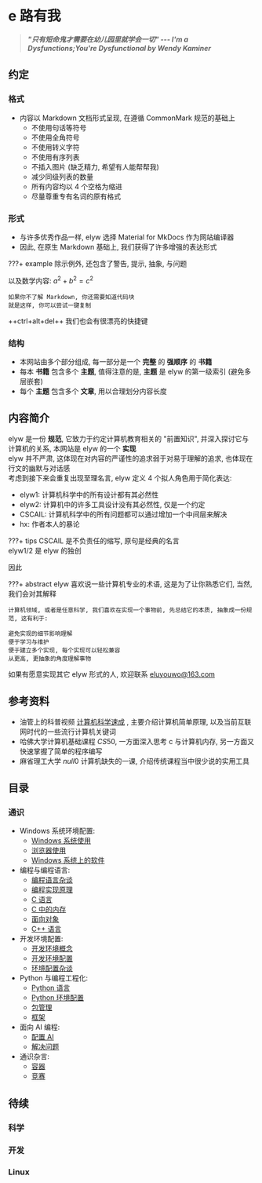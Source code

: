 # e 路有我

> _**"只有短命鬼才需要在幼儿园里就学会一切" --- I'm a Dysfunctions;You're Dysfunctional by Wendy Kaminer**_

## 约定

### 格式

* 内容以 Markdown 文档形式呈现, 在遵循 CommonMark 规范的基础上
    * 不使用句话等符号
    * 不使用全角符号
    * 不使用转义字符
    * 不使用有序列表
    * 不插入图片 (缺乏精力, 希望有人能帮帮我)
    * 减少同级列表的数量
    * 所有内容均以 4 个空格为缩进
    * 尽量尊重专有名词的原有格式

### 形式

* 与许多优秀作品一样, elyw 选择 Material for MkDocs 作为网站编译器
* 因此, 在原生 Markdown 基础上, 我们获得了许多增强的表达形式

???+ example
    除示例外, 还包含了警告, 提示, 抽象, 与问题

以及数学内容: $a^2 + b^2 = c^2$

```text
如果你不了解 Markdown, 你还需要知道代码块
就是这样, 你可以尝试一键复制
```

++ctrl+alt+del++ 我们也会有很漂亮的快捷键

### 结构

* 本网站由多个部分组成, 每一部分是一个 **完整** 的 **强顺序** 的 **书籍**
* 每本 **书籍** 包含多个 **主题**, 值得注意的是, **主题** 是 elyw 的第一级索引 (避免多层嵌套)
* 每个 **主题** 包含多个 **文章**, 用以合理划分内容长度

## 内容简介

elyw 是一份 **规范**, 它致力于约定计算机教育相关的 "前置知识", 并深入探讨它与计算机的关系, 本网站是 elyw 的一个 **实现**  
elyw 并不严肃, 这体现在对内容的严谨性的追求弱于对易于理解的追求, 也体现在行文的幽默与对话感  
考虑到接下来会重复出现至理名言, elyw 定义 4 个拟人角色用于简化表达:

* elyw1: 计算机科学中的所有设计都有其必然性
* elyw2: 计算机中的许多工具设计没有其必然性, 仅是一个约定
* CSCAIL: 计算机科学中的所有问题都可以通过增加一个中间层来解决
* hx: 作者本人的暴论

???+ tips
    CSCAIL 是不负责任的缩写, 原句是经典的名言  
    elyw1/2 是 elyw 的独创

因此

???+ abstract
    elyw 喜欢说一些计算机专业的术语, 这是为了让你熟悉它们, 当然, 我们会对其解释

    计算机领域, 或者是任意科学, 我们喜欢在实现一个事物前, 先总结它的本质, 抽象成一份规范, 这有利于:

    避免实现的细节影响理解  
    便于学习与维护  
    便于建立多个实现, 每个实现可以轻松兼容  
    从更高, 更抽象的角度理解事物

如果有愿意实现其它 elyw 形式的人, 欢迎联系 <eluyouwo@163.com>

## 参考资料

* 油管上的科普视频 [计算机科学速成](https://www.bilibili.com/video/BV1EW411u7th/) , 主要介绍计算机简单原理, 以及当前互联网时代的一些流行计算机关键词
* 哈佛大学计算机基础课程 $CS50$, 一方面深入思考 c 与计算机内存, 另一方面又快速掌握了简单的程序编写
* 麻省理工大学 $null0$ 计算机缺失的一课, 介绍传统课程当中很少说的实用工具

## 目录

### 通识

* Windows 系统环境配置:
    * [Windows 系统使用](通识/Windows系统使用)
    * [浏览器使用](通识/浏览器使用)
    * [Windows 系统上的软件](通识/Windows系统上的软件)
* 编程与编程语言:
    * [编程语言杂谈](通识/编程语言杂谈)
    * [编程实现原理](通识/编程实现原理)
    * [C 语言](通识/C语言)
    * [C 中的内存](通识/C中的内存)
    * [面向对象](通识/面向对象)
    * [C++ 语言](通识/C++语言)
* 开发环境配置:
    * [开发环境概念](通识/开发环境概念)
    * [开发环境配置](通识/开发环境配置)
    * [环境配置杂谈](通识/环境配置杂谈)
* Python 与编程工程化:
    * [Python 语言](通识/Python语言)
    * [Python 环境配置](通识/Python环境配置)
    * [包管理](通识/包管理)
    * [框架](通识/框架)
* 面向 AI 编程:
    * [配置 AI](通识/配置AI)
    * [解决问题](通识/解决问题)
* 通识杂言:
    * [容器](通识/容器)
    * [竞赛](通识/竞赛)

## 待续

### 科学

### 开发

### Linux
